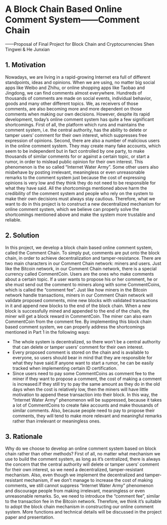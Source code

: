 # A Block Chain Based Online Comment System——Comment Chain
——Proposal of Final Project for Block Chain and Cryptocurrencies
Shen Tingwei  &   He Junxian
## 1.	Motivation
Nowadays, we are living in a rapid-growing Internet era full of different standpoints, ideas and opinions. When we are using, no matter big social apps like Weibo and Zhihu, or online shopping apps like Taobao and Jingdong, we can find comments almost everywhere. Hundreds of thousands of comments are made on   social events, individual behavior, goods and many other different topics. We, as receivers of those comments, are also becoming more and more dependent on those comments when making our own decisions. 
However, despite its rapid development, today’s online comment system has quite a few significant shortcomings. First of all, the platform which runs and maintains the comment system, i.e. the central authority, has the ability to delete or tamper users’ comment for their own interest, which suppresses free expression of opinions. Second, there are also a number of malicious users in the online comment system. They may create many fake accounts, which seem to be independent but in fact controlled by one party, to make thousands of similar comments for or against a certain topic, or start a rumor, in order to mislead public opinion for their own interest. This phenomenon is the so called “Internet Water Army”. Some other users also misbehave by posting irrelevant, meaningless or even unreasonable remarks to the comment system just because the cost of expressing opinions is very low and they think they do not need to be responsible for what they have said. 
All the shortcomings mentioned above harm the credibility of the comment system and people who rely on the system to make their own decisions must always stay cautious. Therefore, what we want to do in this project is to construct a new decentralized mechanism for online comment system, which we believe can properly solve the shortcomings mentioned above and make the system more trustable and reliable. 
## 2.	Solution
  In this project, we develop a block chain based online comment system, called the Comment Chain. To simply put, comments are put onto the block chain, in order to achieve decentralization and tamper-resistance. 
  There are two main characters in our Comment Chain network: miners and users. Just like the Bitcoin network, in our Comment Chain network, there is a special currency called CommentCoin. 
  Users are the ones who make comments about a certain topic. If a user wants to propose his or her comment, he or she must send out the comment to miners along with some CommentCoins, which is called the “comment fee”.
Just like how miners in the Bitcoin network handle transactions, miners in our Comment Chain network will validate proposed comments, mine new blocks with validated transactions in it and append new blocks to the end of the block chain. When a new block is successfully mined and appended to the end of the chain, the miner will get a block reward in CommentCoin. The miner can also earn CommentCoin from the comment fee. 
By implementing this block chain based comment system, we can properly address the shortcomings mentioned in Part 1 in the following ways:
-	The whole system is decentralized, so there won’t be a central authority that can delete or tamper users’ comment for their own interest.
-	Every proposed comment is stored on the chain and is available to everyone, so users should bear in mind that they are responsible for what they have said.If anyone want to start a rumor, he can be easily tracked when implementing certain ID certification.
-	Since users need to pay some CommentCoins as comment fee to the miner if they want to propose a comment, the cost of making a comment is increased.If they still try to pay the same amount as they do in the old days when the cost is relatively low, then the miners will have little motivation to append these transaction into their block. In this way, the “Internet Water Army” phenomenon will be suppressed, because it takes a lot of CommentCoins to create fake accounts and make thousands of similar comments. Also, because people need to pay to propose their comments, they will tend to make more relevant and meaningful remarks rather than irrelevant or meaningless ones.  
## 3.	Rationale
  Why do we choose to develop an online comment system based on block chain rather than other methods? First of all, no matter what mechanism we use to build the comment system, as long as it’s centralized, there is always the concern that the central authority will delete or tamper users’ comment for their own interest, so we need a decentralized, tamper-resistant mechanism. 
Also, even though we implement the decentralized and tamper-resistant mechanism, if we don’t manage to increase the cost of making comments, we still cannot suppress “Internet Water Army” phenomenon and discourage people from making irrelevant, meaningless or even unreasonable remarks. So, we need to introduce the “comment fee”, similar to the transaction fee in the Bitcoin network. 
Therefore, we think it’s suitable to adopt the block chain mechanism in constructing our online comment system. More functions and technical details will be discussed in the project paper and presentation. 
